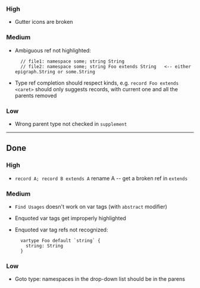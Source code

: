 ### High
- Gutter icons are broken

### Medium
- Ambiguous ref not highlighted:

        // file1: namespace some; string String
        // file2: namespace some; string Foo extends String   <-- either epigraph.String or some.String
- Type ref completion should respect kinds, e.g. `record Foo extends <caret>` should only suggests records, with current one and all the parents removed

### Low
- Wrong parent type not checked in `supplement`

----
## Done
### High
- `record A; record B extends A` rename A -- get a broken ref in `extends`

### Medium
- `Find Usages` doesn't work on var tags (with `abstract` modifier)
- Enquoted var tags get improperly highlighted
- Enquoted var tag refs not recognized:

        vartype Foo default `string` {
          string: String
        }

### Low
- Goto type: namespaces in the drop-down list should be in the parens
